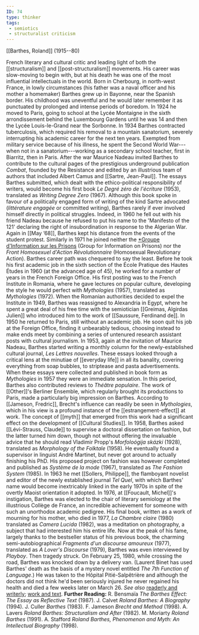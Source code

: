 ```yaml
---
ID: 74
type: thinker
tags: 
 - semiotics
 - structuralist criticism
---
```


[[Barthes, Roland]] 
(1915--80)


French literary and cultural critic and leading light of both the
[[structuralism]] and
[[post-structuralism]]
movements. His career was slow-moving to begin with, but at his death he
was one of the most influential intellectuals in the world.
Born in Cherbourg, in north-west France, in lowly circumstances (his
father was a naval officer and his mother a homemaker) Barthes grew up
in Bayonne, near the Spanish border. His childhood was uneventful and he
would later remember it as punctuated by prolonged and intense periods
of boredom. In 1924 he moved to Paris, going to school at the Lycée
Montaigne in the sixth arrondissement behind the Luxembourg Gardens
until he was 14 and then the Lycée Louis-le-Grand near the Sorbonne. In
1934 Barthes contracted tuberculosis, which required his removal to a
mountain sanatorium, severely interrupting his academic career for the
next ten years. Exempted from military service because of his illness,
he spent the Second World War---when not in a sanatorium---working as a
secondary school teacher, first in Biarritz, then in Paris.
After the war Maurice Nadeau invited Barthes to contribute to the
cultural pages of the prestigious underground publication *Combat*,
founded by the Resistance and edited by an illustrious team of authors
that included Albert Camus and [[Sartre, Jean-Paul]]. The essays Barthes
submitted, which dealt with the ethico-political responsibility of
writers, would become his first book *Le Degré zéro de l'écriture*
(1953), translated as *Writing Degree Zero* (1967). Although this book
spoke in favour of a politically engaged form of writing of the kind
Sartre advocated (*littérature engagée* or committed writing), Barthes
rarely if ever involved himself directly in political struggles. Indeed,
in 1960 he fell out with his friend Nadeau because he refused to put his
name to the 'Manifesto of the 121' declaring the right of
insubordination in response to the Algerian War. Again in [[May ’68]], Barthes kept his
distance from the events of the student protest. Similarly in 1971 he
joined neither the [*Groupe d'Information sur les
Prisons](#X1eb5293701d7399d678f35ee22fea61f1e1dea8) (Group for
Information on Prisons) nor the *Front Homosexuel d'Action
Révolutionnaire* (Homosexual Revolutionary Action).
Barthes career path was chequered to say the least. Before he took his
first academic job in the sixth section of the École Pratique des Hautes
Études in 1960 (at the advanced age of 45), he worked for a number of
years in the French Foreign Office. His first posting was to the French
Institute in Romania, where he gave lectures on popular culture,
developing the style he would perfect with *Mythologies* (1957),
translated as *Mythologies* (1972). When the Romanian authorities
decided to expel the Institute in 1949, Barthes was reassigned to
Alexandria in Egypt, where he spent a great deal of his free time with
the semiotician [[Greimas, Algirdas Julien]] who introduced him
to the work of [[Saussure, Ferdinand de]]. In 1950 he
returned to Paris, still without an academic job. He soon quit his job
at the Foreign Office, finding it unbearably tedious, choosing instead
to make ends meet by combining a series of untenured research assistant
posts with cultural journalism.
In 1953, again at the invitation of Maurice Nadeau, Barthes started
writing a monthly column for the newly-established cultural journal,
*Les Lettres nouvelles*. These essays looked through a critical lens at
the minutiae of [[everyday life]] in all its banality,
covering everything from soap bubbles, to striptease and pasta
advertisements. When these essays were collected and published in book
form as *Mythologies* in 1957 they were an immediate sensation. In this
period, Barthes also contributed reviews to *Théâtre populaire*. The
work of [[Other]]'s Berliner
Ensemble, which regularly brought its productions to Paris, made a
particularly big impression on Barthes. According to [[Jameson, Fredric]], Brecht's
influence can readily be seen in *Mythologies*, which in his view is a
profound instance of the
[[estrangement-effect]] at
work. The concept of [[myth]]
that emerged from this work had a significant effect on the development
of [[Cultural Studies]].
In 1958, Barthes asked [[Lévi-Strauss, Claude]] to supervise
a doctoral dissertation on fashion, but the latter turned him down,
though not without offering the invaluable advice that he should read
Vladimir Propp's *Morfoloógija skázki* (1928), translated as *Morphology of the Folktale* (1958). He eventually found a supervisor in linguist
André Martinet, but never got around to actually finishing his PhD. His
proposed project on fashion was however completed and published as
*Système de la mode* (1967), translated as *The Fashion System* (1985).
In 1963 he met [[Sollers, Philippe]], the flamboyant
novelist and editor of the newly established journal *Tel Quel*, with
which Barthes' name would become inextricably linked in the early 1970s
in spite of the overtly Maoist orientation it adopted.
In 1976, at [[Foucault, Michel]]'s instigation,
Barthes was elected to the chair of literary semiology at the
illustrious Collège de France, an incredible achievement for someone
with such an unorthodox academic pedigree. His final book, written as a
work of mourning for his mother, who died in 1977, *La Chambre claire*
(1980) translated as *Camera Lucida* (1982), was a meditation on
photography, a subject that had interested him his entire life. Now at
the peak of his fame, largely thanks to the bestseller status of his
previous book, the charming semi-autobiographical *Fragments d'un
discourse amoureux* (1977), translated as *A Lover's Discourse* (1979),
Barthes was even interviewed by *Playboy*. Then tragedy struck. On
February 25, 1980, while crossing the road, Barthes was knocked down by
a delivery van. (Laurent Binet has used Barthes' death as the basis of a
mystery novel entitled *The 7th Function of Language*.) He was taken to
the Hôpital Pitié-Salpêtrière and although the doctors did not think
he'd been seriously injured he never regained his health and died a few
weeks later on March 26. *See also* [readerly and
writerly](#X0be17cb2762097c56ff476e935f10439f899278); [work and
text](#Xe96f0d7a3476792ed795ec94d30fabaa424ea4e).
**Further Reading:** R. Bensmaïa *The Barthes Effect: The Essay as
Reflective Text* (1987).
J. Calvet *Roland Barthes: A Biography* (1994).
J. Culler *Barthes* (1983).
F. Jameson *Brecht and Method* (1998).
A. Lavers *Roland Barthes: Structuralism and After* (1982).
M. Moriarty *Roland Barthes* (1991).
A. Stafford *Roland Barthes, Phenomenon and Myth: An Intellectual
Biography* (1998).
